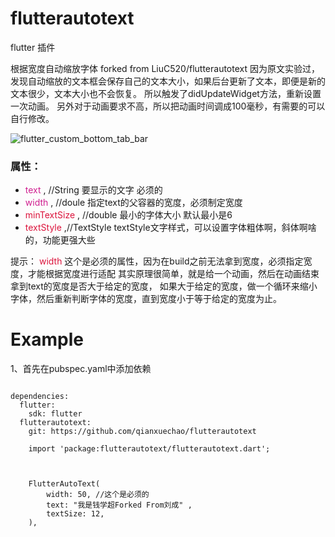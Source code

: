 # flutterautotext

flutter 插件

根据宽度自动缩放字体
forked from LiuC520/flutterautotext
因为原文实验过，发现自动缩放的文本框会保存自己的文本大小，如果后台更新了文本，即便是新的文本很少，文本大小也不会恢复。
所以触发了didUpdateWidget方法，重新设置一次动画。
另外对于动画要求不高，所以把动画时间调成100毫秒，有需要的可以自行修改。


![flutter_custom_bottom_tab_bar](/screenshot.png)

### 属性：

*    <font color='VioletRed'>text</font>  ,    //String 要显示的文字  必须的
*   <font color='VioletRed'>width</font> , //doule 指定text的父容器的宽度，必须制定宽度
*   <font color='#DC143C'>minTextSize</font> , //double 最小的字体大小   默认最小是6
*   <font color='#DC143C'>textStyle</font> ,//TextStyle  textStyle文字样式，可以设置字体粗体啊，斜体啊啥的，功能更强大些

提示：
 <font color='#DC143C'>width</font> 这个是必须的属性，因为在build之前无法拿到宽度，必须指定宽度，才能根据宽度进行适配
 其实原理很简单，就是给一个动画，然后在动画结束拿到text的宽度是否大于给定的宽度，
 如果大于给定的宽度，做一个循环来缩小字体，然后重新判断字体的宽度，直到宽度小于等于给定的宽度为止。


# Example

1、首先在pubspec.yaml中添加依赖
```

dependencies:
  flutter:
    sdk: flutter
  flutterautotext:
    git: https://github.com/qianxuechao/flutterautotext
```


```
    import 'package:flutterautotext/flutterautotext.dart';



    FlutterAutoText(
        width: 50, //这个是必须的
        text: "我是钱学超Forked From刘成" ,
        textSize: 12,
    ),

```
